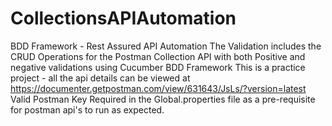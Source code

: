 # CollectionsAPIAutomation
BDD Framework - Rest Assured API Automation
The Validation includes the CRUD Operations for the Postman Collection API with both Positive and negative validations using Cucumber BDD Framework 
This is a practice project - all the api details can be viewed at https://documenter.getpostman.com/view/631643/JsLs/?version=latest
Valid Postman Key Required in the Global.properties file as a pre-requisite for postman api's to run as expected.
